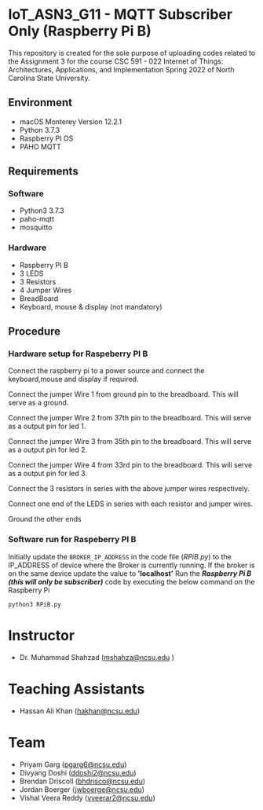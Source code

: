 # IoT_ASN3_G11 - MQTT Subscriber Only (Raspberry Pi B)

This repository is created for the sole purpose of uploading codes related to the Assignment 3 for the course CSC 591 - 022 Internet of Things: Architectures, Applications, and Implementation Spring 2022 of North Carolina State University.

## Environment
- macOS Monterey Version 12.2.1
- Python 3.7.3
- Raspberry PI OS
- PAHO MQTT

## Requirements
### Software
- Python3 3.7.3
- paho-mqtt
- mosquitto

### Hardware
- Raspberry PI B
- 3 LEDS
- 3 Resistors
- 4 Jumper Wires
- BreadBoard
- Keyboard, mouse & display (not mandatory)


## Procedure
### Hardware setup for Raspeberry PI B

Connect the raspberry pi to a power source and connect the keyboard,mouse and display if required.

Connect the jumper Wire 1 from ground pin to the breadboard. This will serve as a ground.

Connect the jumper Wire 2 from 37th pin to the breadboard. This will serve as a output pin for led 1.

Connect the jumper Wire 3 from 35th pin to the breadboard. This will serve as a output pin for led 2.

Connect the jumper Wire 4 from 33rd pin to the breadboard. This will serve as a output pin for led 3.

Connect the 3 resistors in series with the above jumper wires respectively.

Connect one end of the LEDS in series with each resistor and jumper wires.

Ground the other ends

### Software run for Raspeberry PI B

Initially update the `BROKER_IP_ADDRESS` in the code file (*RPiB.py*) to the IP_ADDRESS of device where the Broker is currently running. If the broker is on the same device update the value to **'localhost'**
Run the ***Raspberry Pi B (this will only be subscriber)*** code by executing the below command on the Raspberry Pi

```
python3 RPiB.py
```

# Instructor
- Dr. Muhammad Shahzad (mshahza@ncsu.edu )

# Teaching Assistants
- Hassan Ali Khan (hakhan@ncsu.edu)

# Team
- Priyam Garg (pgarg6@ncsu.edu)
- Divyang Doshi	(ddoshi2@ncsu.edu)
- Brendan Driscoll (bhdrisco@ncsu.edu)
- Jordan Boerger (jwboerge@ncsu.edu)
- Vishal Veera Reddy (vveerar2@ncsu.edu)
